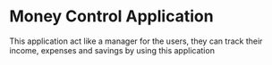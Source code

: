 # Money Control Application
This application act like a manager for the users, they can track their income, expenses and savings by using this application
